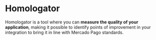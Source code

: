 # Homologator 

Homologator is a tool where you can **measure the quality of your application**, making it possible to identify points of improvement in your integration to bring it in line with Mercado Pago standards.